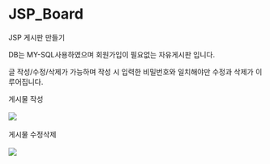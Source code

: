 # JSP_Board
JSP 게시판 만들기

DB는 MY-SQL사용하였으며
회원가입이 필요없는 자유게시판 입니다.

글 작성/수정/삭제가 가능하며
작성 시 입력한 비밀번호와 일치해야만 수정과 삭제가 이루어집니다.

게시물 작성
<br><br>
<img src="https://user-images.githubusercontent.com/97521070/163523615-48f7db21-e19e-4326-a7e4-13ab4fbb9805.gif">
<br><br>
게시물 수정삭제
<br><br>
<img src="https://user-images.githubusercontent.com/97521070/163523871-2d30cbd4-9370-45bf-bcd1-a654400a2da8.gif">
